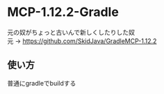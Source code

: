 # MCP-1.12.2-Gradle
元の奴がちょっと古いんで新しくしたりした奴  
元 → https://github.com/SkidJava/GradleMCP-1.12.2

## 使い方
普通にgradleでbuildする
